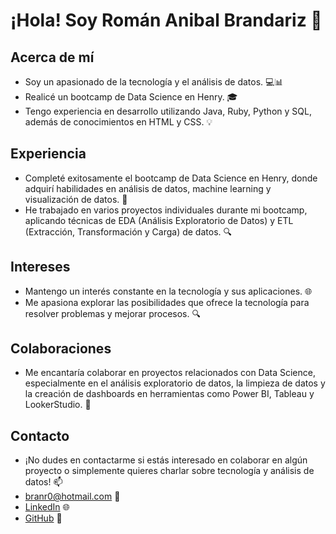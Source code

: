 # ¡Hola! Soy Román Anibal Brandariz 👋

## Acerca de mí
- Soy un apasionado de la tecnología y el análisis de datos. 💻📊
- Realicé un bootcamp de Data Science en Henry. 🎓
- Tengo experiencia en desarrollo utilizando Java, Ruby, Python y SQL, además de conocimientos en HTML y CSS. 💡

  
## Experiencia
- Completé exitosamente el bootcamp de Data Science en Henry, donde adquirí habilidades en análisis de datos, machine learning y visualización de datos. 🚀
- He trabajado en varios proyectos individuales durante mi bootcamp, aplicando técnicas de EDA (Análisis Exploratorio de Datos) y ETL (Extracción, Transformación y Carga) de datos. 🔍

## Intereses
- Mantengo un interés constante en la tecnología y sus aplicaciones. 🌐
- Me apasiona explorar las posibilidades que ofrece la tecnología para resolver problemas y mejorar procesos. 🔍

## Colaboraciones
- Me encantaría colaborar en proyectos relacionados con Data Science, especialmente en el análisis exploratorio de datos, la limpieza de datos y la creación de dashboards en herramientas como Power BI, Tableau y LookerStudio. 🤝

## Contacto
- ¡No dudes en contactarme si estás interesado en colaborar en algún proyecto o simplemente quieres charlar sobre tecnología y análisis de datos! 📫
- branr0@hotmail.com 📧
- [LinkedIn](https://www.linkedin.com/in/romanbrandariz/) 🌐
- [GitHub](https://github.com/RomanBrandariz) 🐙
